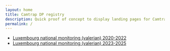 ```yaml
---
layout: home
title: Camtrap DP registry
description: Quick proof of concept to display landing pages for Camtrap DPs.
permalink: /
---
```


- [Luxembourg national monitoring (valerian) 2020-2022](datasets/luxvalmoni20202022.md)
- [Luxembourg national monitoring (valerian) 2023-2025](datasets/luxvalmoni20223025.md)
